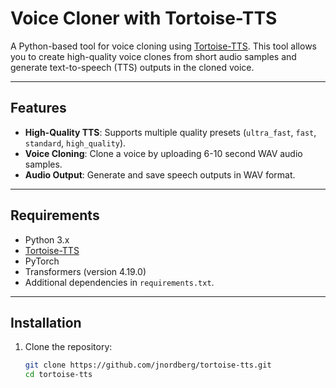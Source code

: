 # Voice Cloner with Tortoise-TTS  

A Python-based tool for voice cloning using [Tortoise-TTS](https://github.com/jnordberg/tortoise-tts). This tool allows you to create high-quality voice clones from short audio samples and generate text-to-speech (TTS) outputs in the cloned voice.

---

## Features  
- **High-Quality TTS**: Supports multiple quality presets (`ultra_fast`, `fast`, `standard`, `high_quality`).  
- **Voice Cloning**: Clone a voice by uploading 6-10 second WAV audio samples.  
- **Audio Output**: Generate and save speech outputs in WAV format.

---

## Requirements  
- Python 3.x  
- [Tortoise-TTS](https://github.com/jnordberg/tortoise-tts)  
- PyTorch  
- Transformers (version 4.19.0)  
- Additional dependencies in `requirements.txt`.  

---

## Installation  

1. Clone the repository:  
   ```bash
   git clone https://github.com/jnordberg/tortoise-tts.git
   cd tortoise-tts
